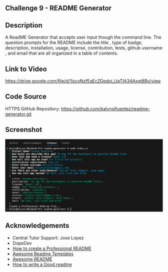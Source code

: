 ## Challenge 9 - README Generator

## Description
A ReadME Generator that accepts user input though the command line. The question prompts for the README include the title , type of badge, description, installation, usage, license, contribution, tests, github username , and email that are all organized in a table of contents. 

## Link to Video
https://drive.google.com/file/d/1iscvNzfEaEcZGpdoi_UpTIA34Axqt8Bv/view


## Code Source 

HTTPS GitHub Repository: https://github.com/kalynsifuentez/readme-generator.git


## Screenshot
![Alt text](<readme-generator-screenshot.png>)

## Acknowledgements
- Central Tutor Support: Jose Lopez
- DopeDev
- [How to create a Professional README](https://coding-boot-camp.github.io/full-stack/github/professional-readme-guide)
 - [Awesome Readme Templates](https://awesomeopensource.com/project/elangosundar/awesome-README-templates)
 - [Awesome README](https://github.com/matiassingers/awesome-readme)
 - [How to write a Good readme](https://bulldogjob.com/news/449-how-to-write-a-good-readme-for-your-github-project)

